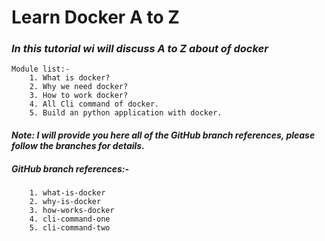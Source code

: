 # Learn Docker A  to Z

### *In this tutorial wi will discuss A to Z about of docker*
```
Module list:-
    1. What is docker?
    2. Why we need docker?
    3. How to work docker?
    4. All Cli command of docker.
    5. Build an python application with docker.
```
#### *Note: I will provide you here all of the GitHub branch references, please follow the branches for details.*


##### GitHub branch references:-
```
    1. what-is-docker
    2. why-is-docker
    3. how-works-docker
    4. cli-command-one
    5. cli-command-two
```